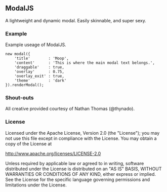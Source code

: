 ModalJS
---

A lightweight and dynamic modal. Easily skinnable, and super sexy.

### Example
Example useage of ModalJS.

	new modal({
		'title'        : 'Moop',
		'content'      : 'This is where the main modal text belongs.',
		'draggable'    : true,
		'overlay'      : 0.75,
		'overlay_exit' : true,
		'theme'        : 'dark'
	}).renderModal();

### Shout-outs
All creative provided courtesy of Nathan Thomas (@thynado).

### License
Licensed under the Apache License, Version 2.0 (the "License");
you may not use this file except in compliance with the License.
You may obtain a copy of the License at

  http://www.apache.org/licenses/LICENSE-2.0

Unless required by applicable law or agreed to in writing, software
distributed under the License is distributed on an "AS IS" BASIS,
WITHOUT WARRANTIES OR CONDITIONS OF ANY KIND, either express or implied.
See the License for the specific language governing permissions and
limitations under the License.

